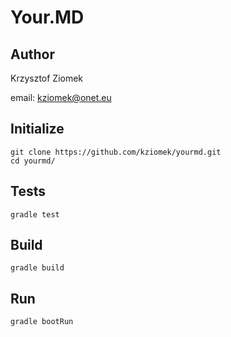 # Your.MD

## Author

Krzysztof Ziomek

email: kziomek@onet.eu

## Initialize

    git clone https://github.com/kziomek/yourmd.git
    cd yourmd/

## Tests

    gradle test

## Build

    gradle build

## Run

    gradle bootRun